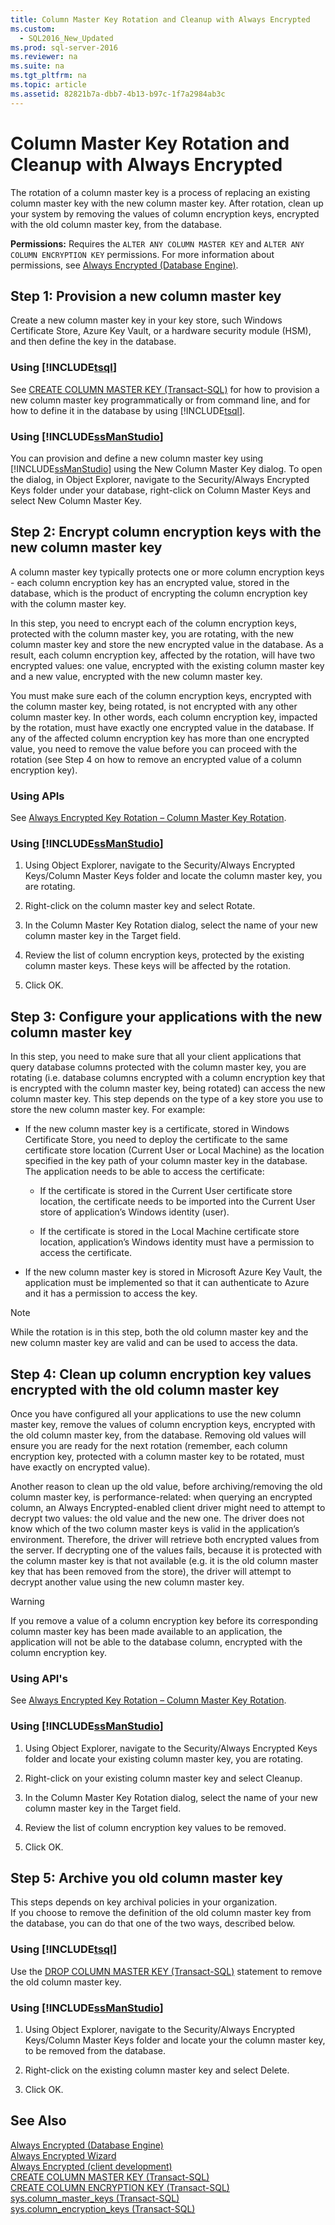 ```yaml
---
title: Column Master Key Rotation and Cleanup with Always Encrypted
ms.custom: 
  - SQL2016_New_Updated
ms.prod: sql-server-2016
ms.reviewer: na
ms.suite: na
ms.tgt_pltfrm: na
ms.topic: article
ms.assetid: 82821b7a-dbb7-4b13-b97c-1f7a2984ab3c
---
```

# Column Master Key Rotation and Cleanup with Always Encrypted
  The rotation of a column master key is a process of replacing an existing column master key with the new column master key. After rotation, clean up your system by removing the values of column encryption keys, encrypted with the old column master key, from the database.  
  
 **Permissions:** Requires the `ALTER ANY COLUMN MASTER KEY` and `ALTER ANY COLUMN ENCRYPTION KEY` permissions. For more information about permissions, see [Always Encrypted &#40;Database Engine&#41;](../Topic/Always%20Encrypted%20\(Database%20Engine\).md).  
  
## Step 1: Provision a new column master key  
 Create a new column master key in your key store, such Windows Certificate Store, Azure Key Vault, or a hardware security module \(HSM\), and then define the key in the database.  
  
### Using [!INCLUDE[tsql](../../Token\Other/tsql_md.md)]  
 See [CREATE COLUMN MASTER KEY &#40;Transact-SQL&#41;](../Topic/CREATE%20COLUMN%20MASTER%20KEY%20\(Transact-SQL\).md) for how to provision a new column master key programmatically or from command line, and for how to define it in the database by using [!INCLUDE[tsql](../../Token\Other/tsql_md.md)].  
  
### Using [!INCLUDE[ssManStudio](../../Token\Other/ssManStudio_md.md)]  
 You can provision and define a new column master key using [!INCLUDE[ssManStudio](../../Token\Other/ssManStudio_md.md)] using the New Column Master Key dialog. To open the dialog, in Object Explorer, navigate to the Security\/Always Encrypted Keys folder under your database, right\-click on Column Master Keys and select New Column Master Key.  
  
## Step 2: Encrypt column encryption keys with the new column master key  
 A column master key typically protects one or more column encryption keys \- each column encryption key has an encrypted value, stored in the database, which is the product of encrypting the column encryption key with the column master key.  
  
 In this step, you need to encrypt each of the column encryption keys, protected with the column master key, you are rotating, with the new column master key and store the new encrypted value in the database. As a result, each column encryption key, affected by the rotation, will have two encrypted values: one value, encrypted with the existing column master key and a new value, encrypted with the new column master key.  
  
 You must make sure each of the column encryption keys, encrypted with the column master key, being rotated, is not encrypted with any other column master key. In other words, each column encryption key, impacted by the rotation, must have exactly one encrypted value in the database.  If any of the affected column encryption key has more than one encrypted value, you need to remove the value before you can proceed with the rotation \(see Step 4 on how to remove an encrypted value of a column encryption key\).  
  
### Using APIs  
 See [Always Encrypted Key Rotation – Column Master Key Rotation](http://blogs.msdn.com/b/sqlsecurity/archive/2015/08/13/always-encrypted-key-rotation-column-master-key-rotation.aspx).  
  
### Using [!INCLUDE[ssManStudio](../../Token\Other/ssManStudio_md.md)]  
  
1.  Using Object Explorer, navigate to the Security\/Always Encrypted Keys\/Column Master Keys folder and locate the column master key, you are rotating.  
  
2.  Right\-click on the column master key and select Rotate.  
  
3.  In the Column Master Key Rotation dialog, select the name of your new column master key in the Target field.  
  
4.  Review the list of column encryption keys, protected by the existing column master keys. These keys will be affected by the rotation.  
  
5.  Click OK.  
  
## Step 3: Configure your applications with the new column master key  
 In this step, you need to make sure that all your client applications that query database columns protected with the column master key, you are rotating \(i.e. database columns encrypted with a column encryption key that is encrypted with the column master key, being rotated\) can access the new column master key. This step depends on the type of a key store you use to store the new column master key. For example:  
  
-   If the new column master key is a certificate, stored in Windows Certificate Store, you need to deploy the certificate to the same certificate store location \(Current User or Local Machine\) as the location specified in the key path of your column master key in the database. The application needs to be able to access the certificate:  
  
    -   If the certificate is stored in the Current User certificate store location, the certificate needs to be imported into the Current User store of application’s Windows identity \(user\).  
  
    -   If the certificate is stored in the Local Machine certificate store location, application’s Windows identity must have a permission to access the certificate.  
  
-   If the new column master key is stored in Microsoft Azure Key Vault, the application must be implemented so that it can authenticate to Azure and it has a permission to access the key.  
  
> [!NOTE]  
>  While the rotation is in this step, both the old column master key and the new column master key are valid and can be used to access the data.  
  
## Step 4: Clean up column encryption key values encrypted with the old column master key  
 Once you have configured all your applications to use the new column master key, remove the values of column encryption keys, encrypted with the old column master key, from the database. Removing old values will ensure you are ready for the next rotation \(remember, each column encryption key, protected with a column master key to be rotated, must have exactly on encrypted value\).  
  
 Another reason to clean up the old value, before archiving\/removing the old column master key, is performance\-related: when querying an encrypted column, an Always Encrypted\-enabled client driver might need to attempt to decrypt two values: the old value and the new one. The driver does not know which of the two column master keys is valid in the application’s environment. Therefore, the driver will retrieve both encrypted values from the server. If decrypting one of the values fails, because it is protected with the column master key is that not available \(e.g. it is the old column master key that has been removed from the store\), the driver will attempt to decrypt another value using the new column master key.  
  
> [!WARNING]  
>  If you remove a value of a column encryption key before its corresponding column master key has been made available to an application, the application will not be able to the database column, encrypted with the column encryption key.  
  
### Using API's  
 See [Always Encrypted Key Rotation – Column Master Key Rotation](http://blogs.msdn.com/b/sqlsecurity/archive/2015/08/13/always-encrypted-key-rotation-column-master-key-rotation.aspx).  
  
### Using [!INCLUDE[ssManStudio](../../Token\Other/ssManStudio_md.md)]  
  
1.  Using Object Explorer, navigate to the Security\/Always Encrypted Keys folder and locate your existing column master key, you are rotating.  
  
2.  Right\-click on your existing column master key and select Cleanup.  
  
3.  In the Column Master Key Rotation dialog, select the name of your new column master key in the Target field.  
  
4.  Review the list of column encryption key values to be removed.  
  
5.  Click OK.  
  
## Step 5: Archive you old column master key  
 This steps depends on key archival policies in your organization.   
If you choose to remove the definition of the old column master key from the database, you can do that one of the two ways, described below.  
  
### Using [!INCLUDE[tsql](../../Token\Other/tsql_md.md)]  
 Use the [DROP COLUMN MASTER KEY &#40;Transact-SQL&#41;](../Topic/DROP%20COLUMN%20MASTER%20KEY%20\(Transact-SQL\).md) statement to remove the old column master key.  
  
### Using [!INCLUDE[ssManStudio](../../Token\Other/ssManStudio_md.md)]  
  
1.  Using Object Explorer, navigate to the Security\/Always Encrypted Keys\/Column Master Keys folder and locate your the column master key, to be removed from the database.  
  
2.  Right\-click on the existing column master key and select Delete.  
  
3.  Click OK.  
  
## See Also  
 [Always Encrypted &#40;Database Engine&#41;](../Topic/Always%20Encrypted%20\(Database%20Engine\).md)   
 [Always Encrypted Wizard](../../Topics\TopicNameNotContainA/Always-Encrypted-Wizard.md)   
 [Always Encrypted &#40;client development&#41;](../Topic/Always%20Encrypted%20\(client%20development\).md)   
 [CREATE COLUMN MASTER KEY &#40;Transact-SQL&#41;](../Topic/CREATE%20COLUMN%20MASTER%20KEY%20\(Transact-SQL\).md)   
 [CREATE COLUMN ENCRYPTION KEY &#40;Transact-SQL&#41;](../Topic/CREATE%20COLUMN%20ENCRYPTION%20KEY%20\(Transact-SQL\).md)   
 [sys.column_master_keys &#40;Transact-SQL&#41;](../Topic/sys.column_master_keys%20\(Transact-SQL\).md)   
 [sys.column_encryption_keys  &#40;Transact-SQL&#41;](../Topic/sys.column_encryption_keys%20%20\(Transact-SQL\).md)  
  
  